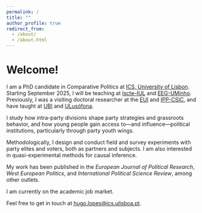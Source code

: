 ```yaml
---
permalink: /
title: ""
author_profile: true
redirect_from: 
  - /about/
  - /about.html
---
```


Welcome!
======

I am a PhD candidate in Comparative Politics at [ICS, University of Lisbon](https://www.ics.ulisboa.pt/). Starting September 2025, I will be teaching at [Iscte–IUL](https://www.iscte-iul.pt/) and [EEG-UMinho](https://www.eeg.uminho.pt/pt). Previously, I was a visiting doctoral researcher at the [EUI](https://www.eui.eu/en/academic-units/political-and-social-sciences) and [IPP-CSIC](https://ipp.csic.es/en/about-ipp), and have taught at [UBI](https://www.ubi.pt/) and [ULusófona](https://www.ulusofona.pt/).

I study how intra-party divisions shape party strategies and grassroots behavior, and how young people gain access to—and influence—political institutions, particularly through party youth wings.

Methodologically, I design and conduct field and survey experiments with party elites and voters, both as partners and subjects. I am also interested in quasi-experimental methods for causal inference.

My work has been published in the <i>European Journal of Political Research</i>, <i>West European Politics</i>, and <i>International Political Science Review</i>, among other outlets.

I am currently on the academic job market. 

Feel free to get in touch at [hugo.lopes@ics.ulisboa.pt](mailto:hugo.lopes@ics.ulisboa.pt).
